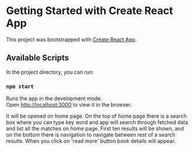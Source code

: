 # Getting Started with Create React App

This project was bootstrapped with [Create React App](https://github.com/facebook/create-react-app).

## Available Scripts

In the project directory, you can run:

### `npm start`

Runs the app in the development mode.\
Open [http://localhost:3000](http://localhost:3000) to view it in the browser.

It will be opened on home page.
On the top of home page there is a search box where you can type key word and app will search through fetched data and list all the matches on home page.
First ten results will be shown, and on the bottom there is navigation to navigate between rest of a search results.
When you click on 'read more' button book details will appear.



